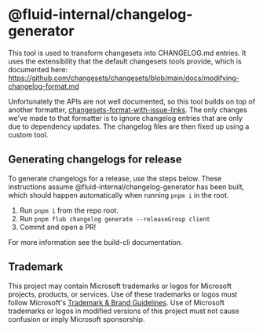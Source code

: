 # @fluid-internal/changelog-generator

This tool is used to transform changesets into CHANGELOG.md entries. It uses the extensibility that the default
changesets tools provide, which is documented here:
<https://github.com/changesets/changesets/blob/main/docs/modifying-changelog-format.md>

Unfortunately the APIs are not well documented, so this tool builds on top of another formatter,
[changesets-format-with-issue-links](https://github.com/spautz/changesets-changelog-format). The only changes we've made
to that formatter is to ignore changelog entries that are only due to dependency updates. The changelog files are then
fixed up using a custom tool.

## Generating changelogs for release

To generate changelogs for a release, use the steps below. These instructions assume @fluid-internal/changelog-generator
has been built, which should happen automatically when running `pnpm i` in the root.

1. Run `pnpm i` from the repo root.
1. Run `pnpm flub changelog generate --releaseGroup client`
1. Commit and open a PR!

For more information see the build-cli documentation.

## Trademark

This project may contain Microsoft trademarks or logos for Microsoft projects, products, or services. Use of these trademarks
or logos must follow Microsoft's [Trademark & Brand Guidelines](https://www.microsoft.com/en-us/legal/intellectualproperty/trademarks/usage/general).
Use of Microsoft trademarks or logos in modified versions of this project must not cause confusion or imply Microsoft sponsorship.

